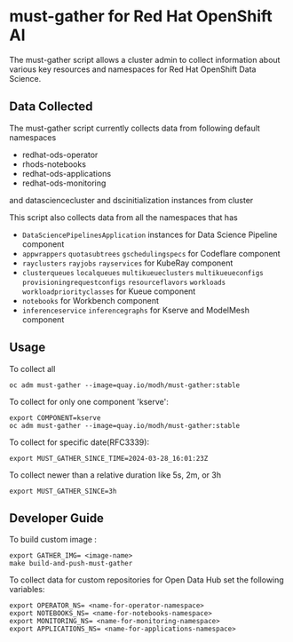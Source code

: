 # must-gather for Red Hat OpenShift AI

The must-gather script allows a cluster admin to collect information about various key resources and namespaces
for Red Hat OpenShift Data Science.

## Data Collected

The must-gather script currently collects data from following default namespaces

- redhat-ods-operator
- rhods-notebooks
- redhat-ods-applications
- redhat-ods-monitoring

and datasciencecluster and dscinitialization instances from cluster

This script also collects data from all the namespaces that has

- `DataSciencePipelinesApplication` instances for Data Science Pipeline component
- `appwrappers` `quotasubtrees` `gschedulingspecs` for Codeflare component
- `rayclusters` `rayjobs` `rayservices` for KubeRay component
- `clusterqueues` `localqueues` `multikueueclusters` `multikueueconfigs` `provisioningrequestconfigs` `resourceflavors` `workloads` `workloadpriorityclasses` for Kueue component
- `notebooks` for Workbench component
- `inferenceservice` `inferencegraphs` for Kserve and ModelMesh component

## Usage

To collect all

```
oc adm must-gather --image=quay.io/modh/must-gather:stable
```

To collect for only one component 'kserve':

```
export COMPONENT=kserve
oc adm must-gather --image=quay.io/modh/must-gather:stable
```

To collect for specific date(RFC3339):

```
export MUST_GATHER_SINCE_TIME=2024-03-28_16:01:23Z
```

To collect newer than a relative duration like 5s, 2m, or 3h

```
export MUST_GATHER_SINCE=3h
```

## Developer Guide

To build custom image :

```
export GATHER_IMG= <image-name>
make build-and-push-must-gather

```

To collect data for custom repositories for Open Data Hub set the following variables:

```
export OPERATOR_NS= <name-for-operator-namespace>
export NOTEBOOKS_NS= <name-for-notebooks-namespace>
export MONITORING_NS= <name-for-monitoring-namespace>
export APPLICATIONS_NS= <name-for-applications-namespace>

```
